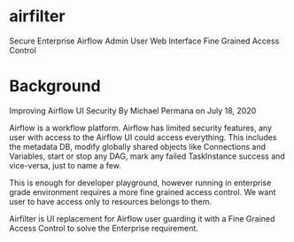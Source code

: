 # airfilter
Secure Enterprise Airflow Admin User Web Interface Fine Grained Access Control

# Background
Improving Airflow UI Security
By Michael Permana on July 18, 2020

Airflow is a workflow platform. Airflow has limited security features, any user with access to the Airflow UI could access everything. This includes the metadata DB, modify globally shared objects like Connections and Variables, start or stop any DAG, mark any failed TaskInstance success and vice-versa, just to name a few.

This is enough for developer playground, however running in enterprise grade environment requires a more fine grained access control.  We want user to have access only to resources belongs to them.

Airfilter is UI replacement for Airflow user guarding it with a Fine Grained Access Control to solve the Enterprise requirement.


